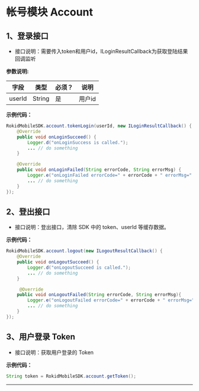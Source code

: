 # 帐号模块 Account

## 1、登录接口
* 接口说明：需要传入token和用户id，ILoginResultCallback为获取登陆结果回调监听

**参数说明:**

| 字段    | 类型   | 必须？| 说明 |
| ------ | ----- | ----- | ----- |
| userId  | String | 是 | 用户id |

**示例代码：**

```java
RokidMobileSDK.account.tokenLogin(userId, new ILoginResultCallback() {
    @Override
    public void onLoginSucceed() {
        Logger.d("onLoginSuccess is called.");
        ... // do something
    }

    @Override
    public void onLoginFailed(String errorCode, String errorMsg) {
        Logger.e("onLoginFailed errorCode=" + errorCode + " errorMsg=" + errorMsg);
        ... // do something
    }
});
```

## 2、登出接口

* 接口说明：登出接口，清除 SDK 中的 token、userId 等缓存数据。

**示例代码：**

```java
RokidMobileSDK.account.logout(new ILogoutResultCallback() {
    @Override
    public void onLogoutSucceed() {
        Logger.d("onLogoutSucceed is called.");
        ... // do something
    }

     @Override
    public void onLogoutFailed(String errorCode, String errorMsg){
        Logger.e("onLogoutFailed errorCode=" + errorCode + " errorMsg=" + errorMsg);
        ... // do something
    }
});
```

## 3、用户登录 Token

* 接口说明：获取用户登录的 Token

**示例代码：**

```java
String token = RokidMobileSDK.account.getToken();
```

----

